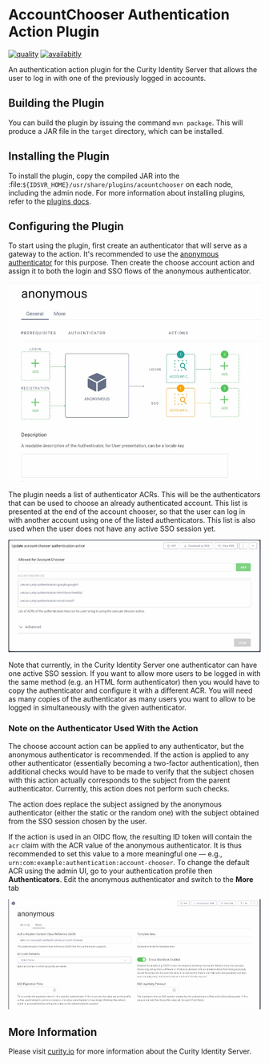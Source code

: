 # AccountChooser Authentication Action Plugin

[![quality](https://img.shields.io/badge/quality-example-red)](https://curity.io/resources/code-examples/status/)
[![availabitly](https://img.shields.io/badge/availability-source-blue)](https://curity.io/resources/code-examples/status/)

An authentication action plugin for the Curity Identity Server that allows the user to log in with one of the previously logged in accounts.

## Building the Plugin

You can build the plugin by issuing the command ``mvn package``. This will produce a JAR file in the ``target`` directory,
which can be installed.

## Installing the Plugin

To install the plugin, copy the compiled JAR into the :file:`${IDSVR_HOME}/usr/share/plugins/acountchooser`
on each node, including the admin node. For more information about installing plugins, refer to the [plugins docs](https://curity.io/docs/idsvr/latest/developer-guide/plugins/index.html#plugin-installation).

## Configuring the Plugin

To start using the plugin, first create an authenticator that will serve as a gateway to the action. It's recommended to use the [anonymous authenticator](https://github.com/curityio/anonymous-authenticator) for this purpose. Then create the choose account action and assign it to both the login and SSO flows of the anonymous authenticator.

![Action in authenticator](docs/authenticator.jpg)

The plugin needs a list of authenticator ACRs. This will be the authenticators that can be used to choose an already authenticated account. This list is presented at the end of the account chooser, so that the user can log in with another account using one of the listed authenticators. This list is also used when the user does not have any active SSO session yet.

![Edit the action](docs/edit-action.jpg)

Note that currently, in the Curity Identity Server one authenticator can have one active SSO session. If you want to allow more users to be logged in with the same method (e.g. an HTML form authenticator) then you would have to copy the authenticator and configure it with a different ACR. You will need as many copies of the authenticator as many users you want to allow to be logged in simultaneously with the given authenticator.

### Note on the Authenticator Used With the Action

The choose account action can be applied to any authenticator, but the anonymous authenticator is recommended. If the action is applied to any other authenticator (essentially becoming a two-factor authentication), then additional checks would have to be made to verify that the subject chosen with this action actually corresponds to the subject from the parent authenticator. Currently, this action does not perform such checks.

The action does replace the subject assigned by the anonymous authenticator (either the static or the random one) with the subject obtained from the SSO session chosen by the user.

If the action is used in an OIDC flow, the resulting ID token will contain the `acr` claim with the ACR value of the anonymous authenticator. It is thus recommended to set this value to a more meaningful one — e.g., `urn:com:example:authentication:account-chooser`. To change the default ACR using the admin UI, go to your authentication profile then **Authenticators**. Edit the anonymous authenticator and switch to the **More** tab

![Edit ACR](docs/edit-acr.jpg)

## More Information

Please visit [curity.io](https://curity.io/) for more information about the Curity Identity Server.

